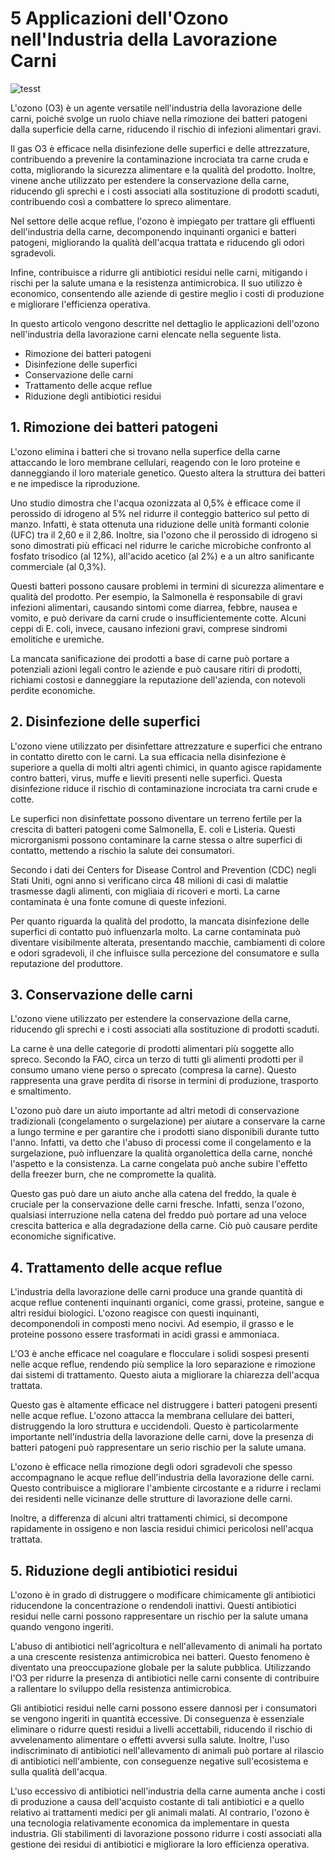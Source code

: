 # 5 Applicazioni dell'Ozono nell'Industria della Lavorazione Carni 

![tesst](/assets/images/lavorazione-carni-applicazioni-featured.jpg "Title")

L'ozono (O3) è un agente versatile nell'industria della lavorazione delle carni, poiché svolge un ruolo chiave nella rimozione dei batteri patogeni dalla superficie della carne, riducendo il rischio di infezioni alimentari gravi. 

Il gas O3 è efficace nella disinfezione delle superfici e delle attrezzature, contribuendo a prevenire la contaminazione incrociata tra carne cruda e cotta, migliorando la sicurezza alimentare e la qualità del prodotto. Inoltre, vinene anche utilizzato per estendere la conservazione della carne, riducendo gli sprechi e i costi associati alla sostituzione di prodotti scaduti, contribuendo così a combattere lo spreco alimentare. 

Nel settore delle acque reflue, l'ozono è impiegato per trattare gli effluenti dell'industria della carne, decomponendo inquinanti organici e batteri patogeni, migliorando la qualità dell'acqua trattata e riducendo gli odori sgradevoli.

Infine, contribuisce a ridurre gli antibiotici residui nelle carni, mitigando i rischi per la salute umana e la resistenza antimicrobica. Il suo utilizzo è economico, consentendo alle aziende di gestire meglio i costi di produzione e migliorare l'efficienza operativa. 

In questo articolo vengono descritte nel dettaglio le applicazioni dell'ozono nell'industria della lavorazione carni elencate nella seguente lista.

- Rimozione dei batteri patogeni
- Disinfezione delle superfici
- Conservazione delle carni
- Trattamento delle acque reflue
- Riduzione degli antibiotici residui

## 1. Rimozione dei batteri patogeni

L'ozono elimina i batteri che si trovano nella superfice della carne attaccando le loro membrane cellulari, reagendo con le loro proteine e danneggiando il loro materiale genetico. Questo altera la struttura dei batteri e ne impedisce la riproduzione.

Uno studio dimostra che l'acqua ozonizzata al 0,5% è efficace come il perossido di idrogeno al 5% nel ridurre il conteggio batterico sul petto di manzo. Infatti, è stata ottenuta una riduzione delle unità formanti colonie (UFC) tra il 2,60 e il 2,86. Inoltre, sia l'ozono che il perossido di idrogeno si sono dimostrati più efficaci nel ridurre le cariche microbiche confronto al fosfato trisodico (al 12%), all'acido acetico (al 2%) e a un altro sanificante commerciale (al 0,3%).

Questi batteri possono causare problemi in termini di sicurezza alimentare e qualità del prodotto. Per esempio, la Salmonella è responsabile di gravi infezioni alimentari, causando sintomi come diarrea, febbre, nausea e vomito, e può derivare da carni crude o insufficientemente cotte. Alcuni ceppi di E. coli, invece, causano infezioni gravi, comprese sindromi emolitiche e uremiche. 

La mancata sanificazione dei prodotti a base di carne può portare a potenziali azioni legali contro le aziende e può causare ritiri di prodotti, richiami costosi e danneggiare la reputazione dell'azienda, con notevoli perdite economiche.

## 2. Disinfezione delle superfici

L'ozono viene utilizzato per disinfettare attrezzature e superfici che entrano in contatto diretto con le carni. La sua efficacia nella disinfezione è superiore a quella di molti altri agenti chimici, in quanto agisce rapidamente contro batteri, virus, muffe e lieviti presenti nelle superfici. Questa disinfezione riduce il rischio di contaminazione incrociata tra carni crude e cotte.

Le superfici non disinfettate possono diventare un terreno fertile per la crescita di batteri patogeni come Salmonella, E. coli e Listeria. Questi microrganismi possono contaminare la carne stessa o altre superfici di contatto, mettendo a rischio la salute dei consumatori.

Secondo i dati dei Centers for Disease Control and Prevention (CDC) negli Stati Uniti, ogni anno si verificano circa 48 milioni di casi di malattie trasmesse dagli alimenti, con migliaia di ricoveri e morti. La carne contaminata è una fonte comune di queste infezioni.

Per quanto riguarda la qualità del prodotto, la mancata disinfezione delle superfici di contatto può influenzarla molto. La carne contaminata può diventare visibilmente alterata, presentando macchie, cambiamenti di colore e odori sgradevoli, il che influisce sulla percezione del consumatore e sulla reputazione del produttore.

## 3. Conservazione delle carni

L'ozono viene utilizzato per estendere la conservazione della carne, riducendo gli sprechi e i costi associati alla sostituzione di prodotti scaduti.

La carne è una delle categorie di prodotti alimentari più soggette allo spreco. Secondo la FAO, circa un terzo di tutti gli alimenti prodotti per il consumo umano viene perso o sprecato (compresa la carne). Questo rappresenta una grave perdita di risorse in termini di produzione, trasporto e smaltimento.

L'ozono può dare un aiuto importante ad altri metodi di conservazione tradizionali (congelamento o surgelazione) per aiutare a conservare la carne a lungo termine e per garantire che i prodotti siano disponibili durante tutto l'anno. Infatti, va detto che l'abuso di processi come il congelamento e la surgelazione, può influenzare la qualità organolettica della carne, nonché l'aspetto e la consistenza. La carne congelata può anche subire l'effetto della freezer burn, che ne compromette la qualità.

Questo gas può dare un aiuto anche alla catena del freddo, la quale è cruciale per la conservazione delle carni fresche. Infatti, senza l'ozono, qualsiasi interruzione nella catena del freddo può portare ad una veloce crescita batterica e alla degradazione della carne. Ciò può causare perdite economiche significative.

## 4. Trattamento delle acque reflue

L'industria della lavorazione delle carni produce una grande quantità di acque reflue contenenti inquinanti organici, come grassi, proteine, sangue e altri residui biologici. L'ozono reagisce con questi inquinanti, decomponendoli in composti meno nocivi. Ad esempio, il grasso e le proteine possono essere trasformati in acidi grassi e ammoniaca.

L'O3 è anche efficace nel coagulare e flocculare i solidi sospesi presenti nelle acque reflue, rendendo più semplice la loro separazione e rimozione dai sistemi di trattamento. Questo aiuta a migliorare la chiarezza dell'acqua trattata.

Questo gas è altamente efficace nel distruggere i batteri patogeni presenti nelle acque reflue. L'ozono attacca la membrana cellulare dei batteri, distruggendo la loro struttura e uccidendoli. Questo è particolarmente importante nell'industria della lavorazione delle carni, dove la presenza di batteri patogeni può rappresentare un serio rischio per la salute umana.

L'ozono è efficace nella rimozione degli odori sgradevoli che spesso accompagnano le acque reflue dell'industria della lavorazione delle carni. Questo contribuisce a migliorare l'ambiente circostante e a ridurre i reclami dei residenti nelle vicinanze delle strutture di lavorazione delle carni.

Inoltre, a differenza di alcuni altri trattamenti chimici, si decompone rapidamente in ossigeno e non lascia residui chimici pericolosi nell'acqua trattata.

## 5. Riduzione degli antibiotici residui

L'ozono è in grado di distruggere o modificare chimicamente gli antibiotici riducendone la concentrazione o rendendoli inattivi. Questi antibiotici residui nelle carni possono rappresentare un rischio per la salute umana quando vengono ingeriti.

L'abuso di antibiotici nell'agricoltura e nell'allevamento di animali ha portato a una crescente resistenza antimicrobica nei batteri. Questo fenomeno è diventato una preoccupazione globale per la salute pubblica. Utilizzando l'O3 per ridurre la presenza di antibiotici nelle carni consente di contribuire a rallentare lo sviluppo della resistenza antimicrobica.

Gli antibiotici residui nelle carni possono essere dannosi per i consumatori se vengono ingeriti in quantità eccessive. Di conseguenza è essenziale eliminare o ridurre questi residui a livelli accettabili, riducendo il rischio di avvelenamento alimentare o effetti avversi sulla salute. Inoltre, l'uso indiscriminato di antibiotici nell'allevamento di animali può portare al rilascio di antibiotici nell'ambiente, con conseguenze negative sull'ecosistema e sulla qualità dell'acqua.

L'uso eccessivo di antibiotici nell'industria della carne aumenta anche i costi di produzione a causa dell'acquisto costante di tali antibiotici e a quello relativo ai trattamenti medici per gli animali malati. Al contrario, l'ozono è una tecnologia relativamente economica da implementare in questa industria. Gli stabilimenti di lavorazione possono ridurre i costi associati alla gestione dei residui di antibiotici e migliorare la loro efficienza operativa.

